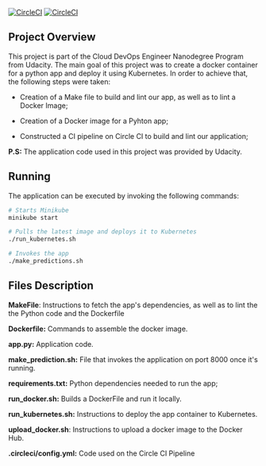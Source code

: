 [![CircleCI](https://circleci.com/gh/jonastosti/project-ml-microservice-kubernetes/tree/master.svg?style=svg)](https://circleci.com/gh/jonastosti/project-ml-microservice-kubernetes/tree/master)
[![CircleCI](https://circleci.com/gh/jonastosti/project-ml-microservice-kubernetes/tree/master.svg?style=svg)](https://circleci.com/gh/jonastosti/project-ml-microservice-kubernetes/tree/master)

## Project Overview

This project is part of the Cloud DevOps Engineer Nanodegree Program from Udacity. The main goal of this project was to create a docker container for a python app and deploy it using Kubernetes. In order to achieve that, the following steps were taken:

* Creation of a Make file to build and lint our app, as well as to lint a Docker Image;

* Creation of a Docker image for a Pyhton app;
* Constructed a CI pipeline on Circle CI to build and lint our application;

**P.S:** The application code used in this project was provided by Udacity.

## Running

The application can be executed by invoking the following commands:

```bash
# Starts Minikube
minikube start

# Pulls the latest image and deploys it to Kubernetes
./run_kubernetes.sh

# Invokes the app
./make_predictions.sh
```

## Files Description

**MakeFile**: Instructions to fetch the app's dependencies, as well as to lint the the Python code and the Dockerfile

**Dockerfile:** Commands to assemble the docker image.

**app.py:** Application code.

**make_prediction.sh:** File that invokes the application on port 8000 once it's running.

**requirements.txt:** Python dependencies needed to run the app;

**run_docker.sh:** Builds a DockerFile and run it locally.

**run_kubernetes.sh:** Instructions to deploy the app container to Kubernetes.

**upload_docker.sh**: Instructions to upload a docker image to the Docker Hub.

**.circleci/config.yml:** Code used on the Circle CI Pipeline
